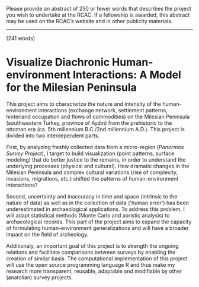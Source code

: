 Please provide an abstract of 250 or fewer words that describes the project you
wish to undertake at the RCAC. If a fellowship is awarded, this abstract may be
used on the RCAC’s website and in other publicity materials.

--------------------------------------------------------------------------------
(241 words)

# Visualize Diachronic Human-environment Interactions: A Model for the Milesian Peninsula

This project aims to characterize the nature and intensity of the
human-environment interactions (exchange network, settlement patterns,
hinterland occupation and flows of commodities) on the Milesian Peninsula
(southwestern Turkey, province of Aydın) from the prehistoric to the ottoman era
(ca. 5th millennium B.C./2nd millennium A.D.). This project is divided into two
interdependent parts.

First, by analyzing freshly collected data from a micro-region (*Panormos Survey
Project*), I target to build visualization (point patterns, surface modeling)
that do better justice to the remains, in order to understand the underlying
processes (physical and cultural). How dramatic changes in the Milesian
Peninsula  and complex cultural variations (rise of complexity, invasions,
migrations, etc.) shifted the patterns of human-environment interactions?

Second, uncertainty and inaccuracy in time and space (intrinsic to the nature of
data) as well as in the collection of data ('human error') has been
underestimated in archaeological applications. To address this problem, I will
adapt statistical methods (Monte Carlo and aoristic analysis) to archaeological
records. This part of the project aims to expand the capacity of formulating
human-environment generalizations and will have a broader impact on the field of
archeology.

Additionaly, an important goal of this project is to strength the ongoing
relations and facilitate comparisons between surveys by enabling the creation of
similar basis. The computational implementation of this project will use the
open source programming language R and thus make my research more  transparent,
reusable, adaptable and modifiable by other (anatolian) survey projects.  

